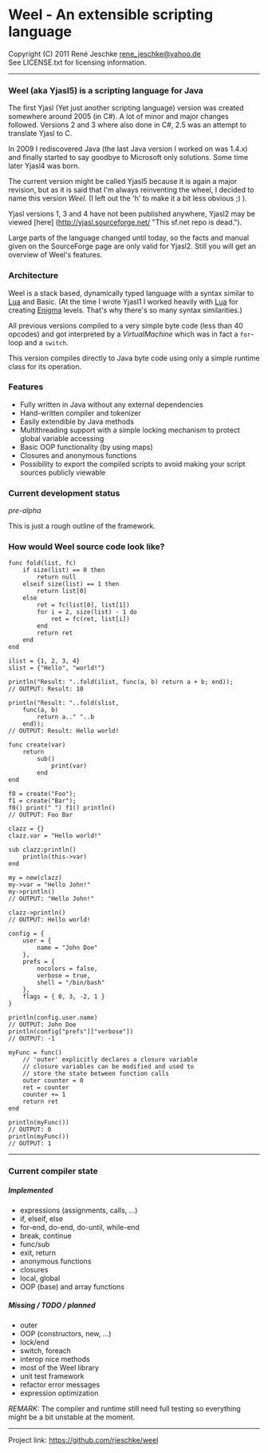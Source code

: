 # Weel - An extensible scripting language
Copyright (C) 2011 René Jeschke <rene_jeschke@yahoo.de>  
See LICENSE.txt for licensing information.

***

### Weel (aka Yjasl5) is a scripting language for Java

The first Yjasl (Yet just another scripting language) version
was created somewhere around 2005 (in C#). A lot of minor and
major changes followed. Versions 2 and 3 where also done in
C#, 2.5 was an attempt to translate Yjasl to C.

In 2009 I rediscovered Java (the last Java version I worked on
was 1.4.x) and finally started to say goodbye to Microsoft only
solutions. Some time later Yjasl4 was born. 

The current version might be called Yjasl5 because it is again
a major revision, but as it is said that I'm always reinventing
the wheel, I decided to name this version *Weel*. (I left out the
'h' to make it a bit less obvious ;) ).

Yjasl versions 1, 3 and 4 have not been published anywhere, Yjasl2
may be viewed [here] (http://yjasl.sourceforge.net/ "This sf.net repo is dead."). 

Large parts of the language changed until today, so the facts and manual
given on the SourceForge page are only valid for Yjasl2. Still you will
get an overview of Weel's features.

### Architecture

Weel is a stack based, dynamically typed language with a syntax similar 
to [Lua] and Basic. (At the time I wrote Yjasl1 I worked heavily 
with [Lua] for creating [Enigma] levels. That's why there's so many
syntax similarities.)

All previous versions compiled to a very simple byte code (less
than 40 opcodes) and got interpreted by a *VirtualMachine* which was
in fact a `for`-loop and a `switch`.

This version compiles directly to Java byte code using only a simple 
runtime class for its operation. 

### Features

*   Fully written in Java without any external dependencies
*   Hand-written compiler and tokenizer
*   Easily extendible by Java methods 
*   Multithreading support with a simple locking mechanism to protect
    global variable accessing 
*   Basic OOP functionality (by using maps)
*   Closures and anonymous functions
*   Possibility to export the compiled scripts to avoid making
    your script sources publicly viewable  

### Current development status

*pre-alpha*

This is just a rough outline of the framework.

### How would Weel source code look like?

	func fold(list, fc)
		if size(list) == 0 then
			return null
		elseif size(list) == 1 then
			return list[0]
		else
			ret = fc(list[0], list[1])
			for i = 2, size(list) - 1 do
				ret = fc(ret, list[i])
		    end
		    return ret
		end
	end

	ilist = {1, 2, 3, 4}
	slist = {"Hello", "world!"}
	
	println("Result: "..fold(ilist, func(a, b) return a + b; end));
	// OUTPUT: Result: 10
	
	println("Result: "..fold(slist, 
		func(a, b) 
			return a.." "..b
		end));
	// OUTPUT: Result: Hello world!
	
	func create(var)
		return 
			sub()
				print(var)
			end
	end

	f0 = create("Foo");
	f1 = create("Bar");
	f0() print(" ")	f1() println()
	// OUTPUT: Foo Bar
	
	clazz = {}
	clazz.var = "Hello world!"
	
	sub clazz:println()
		println(this->var)
	end
	
	my = new(clazz)
	my->var = "Hello John!"
	my->println()
	// OUTPUT: "Hello John!"
	
	clazz->println()
	// OUTPUT: Hello world!

	config = {
		user = {
			name = "John Doe"
		},
		prefs = {
			nocolors = false,
			verbose = true,
			shell = "/bin/bash"
		},
		flags = { 0, 3, -2, 1 }
	}
	
	println(config.user.name)
	// OUTPUT: John Doe
	println(config["prefs"]["verbose"])
	// OUTPUT: -1
	
	myFunc = func()
		// 'outer' explicitly declares a closure variable
		// closure variables can be modified and used to
		// store the state between function calls
		outer counter = 0
		ret = counter
		counter += 1
		return ret
	end
	
	println(myFunc())
	// OUTPUT: 0
	println(myFunc())
	// OUTPUT: 1
	
***

### Current compiler state

##### Implemented

*   expressions (assignments, calls, ...)
*	if, elseif, else
*   for-end, do-end, do-until, while-end
*	break, continue
*	func/sub
*	exit, return
*	anonymous functions
*	closures
*	local, global
*	OOP (base) and array functions

##### Missing / TODO / planned

*	outer
*	OOP (constructors, new, ...)
*	lock/end
*	switch, foreach
*	interop nice methods
*	most of the Weel library
*	unit test framework
*	refactor error messages
*	expression optimization

*REMARK:* The compiler and runtime still need full testing so everything
might be a bit unstable at the moment. 

***

[Lua]: http://www.lua.org/ "The Programming Language Lua"
[Enigma]: http://www.nongnu.org/enigma/ "Enigma is a puzzle game inspired by Oxyd on the Atari ST and Rock'n'Roll on the Amiga"

[$PROFILE$]: extended "Txtmark processing information."

Project link: <https://github.com/rjeschke/weel>
